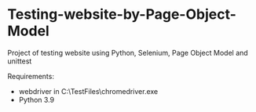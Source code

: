 # Testing-website-by-Page-Object-Model
Project of testing website using Python, Selenium, Page Object Model and unittest

Requirements:
- webdriver in C:\TestFiles\chromedriver.exe
- Python 3.9
